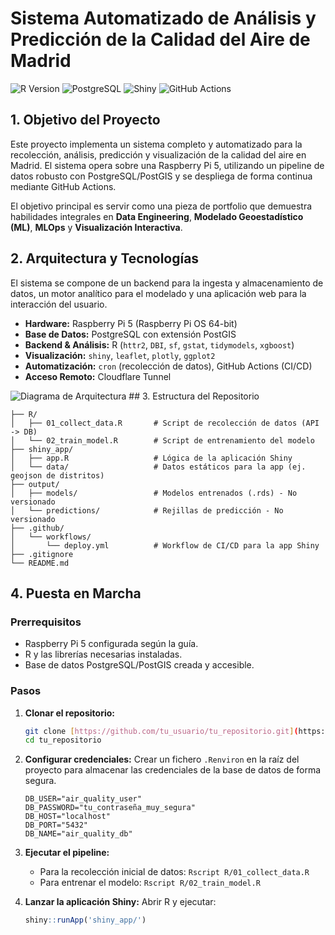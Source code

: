 # Sistema Automatizado de Análisis y Predicción de la Calidad del Aire de Madrid

![R Version](https://img.shields.io/badge/R-4.5.1-blue.svg) ![PostgreSQL](https://img.shields.io/badge/PostgreSQL-15-blue.svg) ![Shiny](https://img.shields.io/badge/Shiny-1.8.0-blue.svg) ![GitHub Actions](https://img.shields.io/badge/CI/CD-GitHub%20Actions-green.svg)

## 1. Objetivo del Proyecto

Este proyecto implementa un sistema completo y automatizado para la recolección, análisis, predicción y visualización de la calidad del aire en Madrid. El sistema opera sobre una Raspberry Pi 5, utilizando un pipeline de datos robusto con PostgreSQL/PostGIS y se despliega de forma continua mediante GitHub Actions.

El objetivo principal es servir como una pieza de portfolio que demuestra habilidades integrales en **Data Engineering**, **Modelado Geoestadístico (ML)**, **MLOps** y **Visualización Interactiva**.

## 2. Arquitectura y Tecnologías

El sistema se compone de un backend para la ingesta y almacenamiento de datos, un motor analítico para el modelado y una aplicación web para la interacción del usuario.

* **Hardware:** Raspberry Pi 5 (Raspberry Pi OS 64-bit)
* **Base de Datos:** PostgreSQL con extensión PostGIS
* **Backend & Análisis:** R (`httr2`, `DBI`, `sf`, `gstat`, `tidymodels`, `xgboost`)
* **Visualización:** `shiny`, `leaflet`, `plotly`, `ggplot2`
* **Automatización:** `cron` (recolección de datos), GitHub Actions (CI/CD)
* **Acceso Remoto:** Cloudflare Tunnel

![Diagrama de Arquitectura](docs/architecture.png) ## 3. Estructura del Repositorio

```
├── R/
│   ├── 01_collect_data.R       # Script de recolección de datos (API -> DB)
│   └── 02_train_model.R        # Script de entrenamiento del modelo
├── shiny_app/
│   ├── app.R                   # Lógica de la aplicación Shiny
│   └── data/                   # Datos estáticos para la app (ej. geojson de distritos)
├── output/
│   ├── models/                 # Modelos entrenados (.rds) - No versionado
│   └── predictions/            # Rejillas de predicción - No versionado
├── .github/
│   └── workflows/
│       └── deploy.yml          # Workflow de CI/CD para la app Shiny
├── .gitignore
└── README.md

```


## 4. Puesta en Marcha

### Prerrequisitos

* Raspberry Pi 5 configurada según la guía.
* R y las librerías necesarias instaladas.
* Base de datos PostgreSQL/PostGIS creada y accesible.

### Pasos

1.  **Clonar el repositorio:**
    ```bash
    git clone [https://github.com/tu_usuario/tu_repositorio.git](https://github.com/tu_usuario/tu_repositorio.git)
    cd tu_repositorio
    ```

2.  **Configurar credenciales:** Crear un fichero `.Renviron` en la raíz del proyecto para almacenar las credenciales de la base de datos de forma segura.
    ```
    DB_USER="air_quality_user"
    DB_PASSWORD="tu_contraseña_muy_segura"
    DB_HOST="localhost"
    DB_PORT="5432"
    DB_NAME="air_quality_db"
    ```

3.  **Ejecutar el pipeline:**
    * Para la recolección inicial de datos: `Rscript R/01_collect_data.R`
    * Para entrenar el modelo: `Rscript R/02_train_model.R`

4.  **Lanzar la aplicación Shiny:**
    Abrir R y ejecutar:
    ```R
    shiny::runApp('shiny_app/')
    ```
